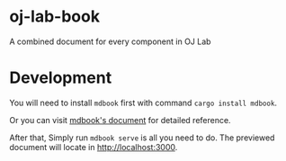 # oj-lab-book

A combined document for every component in OJ Lab

# Development

You will need to install `mdbook` first with command `cargo install mdbook`.

Or you can visit
[mdbook's document](https://rust-lang.github.io/mdBook/)
for detailed reference.

After that, Simply run `mdbook serve` is all you need to do.
The previewed document will locate in [http://localhost:3000]().
